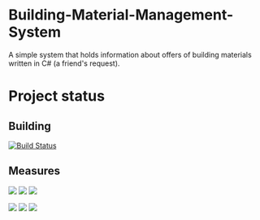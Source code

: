 # Building-Material-Management-System
A simple system that holds information about offers of building materials written in C# (a friend's request).
# Project status
## Building
[![Build Status](https://dev.azure.com/dawidszymkiewicz/dawid_szymkiewicz/_apis/build/status/Haseoo.Building-Material-Management-System?branchName=master)](https://dev.azure.com/dawidszymkiewicz/dawid_szymkiewicz/_build/latest?definitionId=11&branchName=master)
## Measures
[<img src="http://userver.home:9000/api/project_badges/measure?metric=sqale_rating&project=bmms-dot-net">](http://userver.home:9000/component_measures?id=bmms-dot-net&metric=sqale_rating) [<img src="http://userver.home:9000/api/project_badges/measure?metric=reliability_rating&project=bmms-dot-net">](http://userver.home:9000/component_measures?id=bmms-dot-net&metric=reliability_rating)  [<img src="http://userver.home:9000/api/project_badges/measure?metric=sqale_index&project=bmms-dot-net">](http://userver.home:9000/component_measures?id=bmms-dot-net&metric=sqale_index)

[<img src="http://userver.home:9000/api/project_badges/measure?metric=coverage&project=bmms-dot-net">](http://userver.home:9000/component_measures?id=bmms-dot-net&metric=coverage) [<img src="http://userver.home:9000/api/project_badges/measure?metric=code_smells&project=bmms-dot-net">](http://userver.home:9000/component_measures?id=bmms-dot-net&metric=code_smells) [<img src="http://userver.home:9000/api/project_badges/measure?metric=bugs&project=bmms-dot-net">](http://userver.home:9000/component_measures?id=bmms-dot-net&metric=bugs) 
